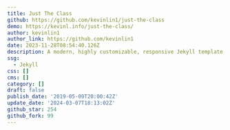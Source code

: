 ```yaml
---
title: Just The Class
github: https://github.com/kevinlin1/just-the-class
demo: https://kevinl.info/just-the-class/
author: kevinlin1
author_link: https://github.com/kevinlin1
date: 2023-11-28T08:54:40.126Z
description: A modern, highly customizable, responsive Jekyll template for course websites.
ssg:
  - Jekyll
css: []
cms: []
category: []
draft: false
publish_date: '2019-05-09T20:00:42Z'
update_date: '2024-03-07T18:13:02Z'
github_star: 254
github_fork: 99
---
```

